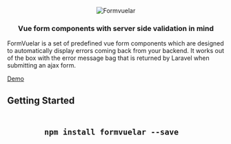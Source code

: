 <p align="center">
    <img  src="https://janiskelemen.github.io/formvuelar/site/Formvuelar.svg" alt="Formvuelar" />
</p>
<h3 align="center">Vue form components with server side validation in mind</h3>

<p>
FormVuelar is a set of predefined vue form components which are designed to automatically display errors coming back from your backend. It works out of the box with the error message bag that is returned by Laravel when submitting an ajax form.
</p>

<a href="https://janiskelemen.github.io/formvuelar/" target="_blank">Demo</a>

<h2>Getting Started<h2>
<p>
    <pre><code>
        npm install formvuelar --save
    </code></pre>
</p>